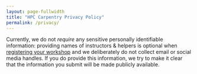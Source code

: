 ```yaml
---
layout: page-fullwidth
title: "HPC Carpentry Privacy Policy"
permalink: /privacy/
---
```


Currently, we do not _require_ any sensitive personally identifiable information: providing
names of instructors & helpers is optional when
[registering your workshop](/register_workshop/) and we
deliberately do not collect email or social media handles. If you do provide this
information, we try to make it clear that the information you submit will be made publicly
available.
